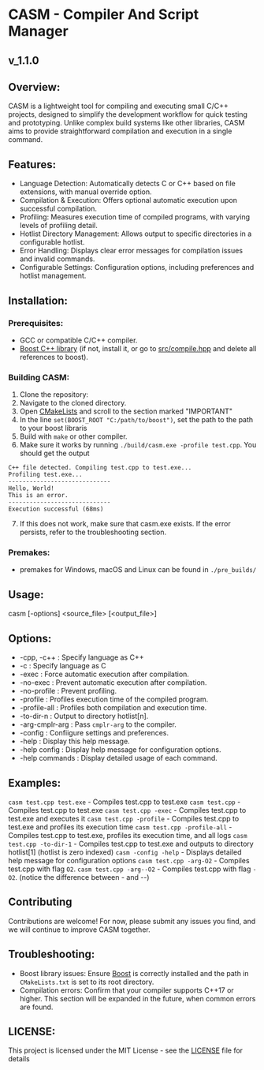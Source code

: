 # CASM - Compiler And Script Manager
## v_1.1.0

## Overview:
CASM is a lightweight tool for compiling and executing small C/C++ projects, designed to simplify the development
workflow for quick testing and prototyping. Unlike complex build systems like other libraries, CASM aims to provide
straightforward compilation and execution in a single command.

## Features:
- Language Detection: Automatically detects C or C++ based on file extensions, with manual override option.
- Compilation & Execution: Offers optional automatic execution upon successful compilation.
- Profiling: Measures execution time of compiled programs, with varying levels of profiling detail.
- Hotlist Directory Management: Allows output to specific directories in a configurable hotlist.
- Error Handling: Displays clear error messages for compilation issues and invalid commands.
- Configurable Settings: Configuration options, including preferences and hotlist management.

## Installation:
### Prerequisites:
- GCC or compatible C/C++ compiler.
- [Boost C++ library](https://www.boost.org/) (if not, install it, or go to [src/compile.hpp](src/compile.hpp) and delete all references to boost).
### Building CASM:
1. Clone the repository:
2. Navigate to the cloned directory.
3. Open [CMakeLists](CMakeLists.txt) and scroll to the section marked "IMPORTANT"
4. In the line `set(BOOST_ROOT "C:/path/to/boost")`, set the path to the path to your boost libraris
5. Build with `make` or other compiler.
6. Make sure it works by running `./build/casm.exe -profile test.cpp`. You should get the output
```
C++ file detected. Compiling test.cpp to test.exe...
Profiling test.exe...
-----------------------------
Hello, World!
This is an error.
-----------------------------
Execution successful (68ms)
```
7. If this does not work, make sure that casm.exe exists. If the error persists, refer to the troubleshooting section.
### Premakes:
- premakes for Windows, macOS and Linux can be found in `./pre_builds/`


## Usage:
casm [-options] \<source_file> [\<output_file>]

## Options:
- -cpp, -c++     : Specify language as C++
- -c             : Specify language as C
- -exec          : Force automatic execution after compilation.
- -no-exec       : Prevent automatic execution after compilation.
- -no-profile    : Prevent profiling.
- -profile       : Profiles execution time of the compiled program.
- -profile-all   : Profiles both compilation and execution time.
- -to-dir-n      : Output to directory hotlist[n].
- -arg-cmplr-arg : Pass `cmplr-arg` to the compiler.
- -config        : Confiigure settings and preferences.
- -help          : Display this help message.
- -help config   : Display help message for configuration options.
- -help commands : Display detailed usage of each command.


## Examples:
`casm test.cpp test.exe` - Compiles test.cpp to test.exe
`casm test.cpp` - Compiles test.cpp to test.exe
`casm test.cpp -exec` - Compiles test.cpp to test.exe and executes it
`casm test.cpp -profile` - Compiles test.cpp to test.exe and profiles its execution time
`casm test.cpp -profile-all` - Compiles test.cpp to test.exe, profiles its execution time, and all logs
`casm test.cpp -to-dir-1` - Compiles test.cpp to test.exe and outputs to directory hotlist[1] (hotlist is zero indexed)
`casm -config -help` - Displays detailed help message for configuration options
`casm test.cpp -arg-O2` - Compiles test.cpp with flag `O2`.
`casm test.cpp -arg--O2` - Compiles test.cpp with flag `-O2`. (notice the difference between - and --)

## Contributing
Contributions are welcome! For now, please submit any issues you find, and we will continue to improve CASM together.

## Troubleshooting:
- Boost library issues: Ensure [Boost](https://www.boost.org/) is correctly installed and the path in `CMakeLists.txt` is set to its root directory.
- Compilation errors: Confirm that your compiler supports C++17 or higher.
This section will be expanded in the future, when common errors are found.

## LICENSE:
This project is licensed under the MIT License - see the [LICENSE](LICENSE) file for details